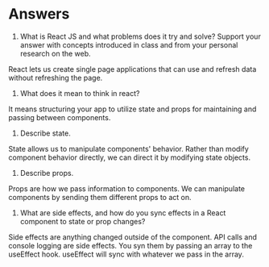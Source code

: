 # Answers

1. What is React JS and what problems does it try and solve? Support your answer with concepts introduced in class and from your personal research on the web.

React lets us create single page applications that can use and refresh data without refreshing
 the page.

1. What does it mean to think in react?

It means structuring your app to utilize state and props for maintaining and passing between
 components.

1. Describe state.

State allows us to manipulate components' behavior. Rather than modify component behavior
 directly, we can direct it by modifying state objects.

1. Describe props.

Props are how we pass information to components. We can manipulate components by sending them
 different props to act on.

1. What are side effects, and how do you sync effects in a React component to state or prop changes?

Side effects are anything changed outside of the component. API calls and console logging are
 side effects. You syn them by passing an array to the useEffect hook. useEffect will sync with
  whatever we pass in the array.
